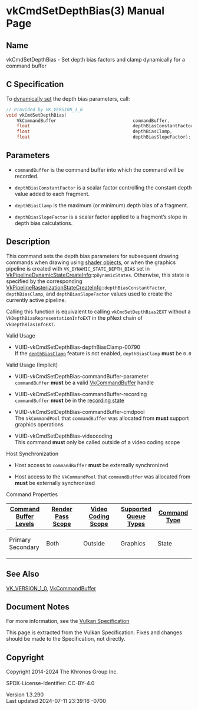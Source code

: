 # vkCmdSetDepthBias(3) Manual Page

## Name

vkCmdSetDepthBias - Set depth bias factors and clamp dynamically for a
command buffer



## <a href="#_c_specification" class="anchor"></a>C Specification

To <a
href="https://registry.khronos.org/vulkan/specs/1.3-extensions/html/vkspec.html#pipelines-dynamic-state"
target="_blank" rel="noopener">dynamically set</a> the depth bias
parameters, call:

``` c
// Provided by VK_VERSION_1_0
void vkCmdSetDepthBias(
    VkCommandBuffer                             commandBuffer,
    float                                       depthBiasConstantFactor,
    float                                       depthBiasClamp,
    float                                       depthBiasSlopeFactor);
```

## <a href="#_parameters" class="anchor"></a>Parameters

- `commandBuffer` is the command buffer into which the command will be
  recorded.

- `depthBiasConstantFactor` is a scalar factor controlling the constant
  depth value added to each fragment.

- `depthBiasClamp` is the maximum (or minimum) depth bias of a fragment.

- `depthBiasSlopeFactor` is a scalar factor applied to a fragment’s
  slope in depth bias calculations.

## <a href="#_description" class="anchor"></a>Description

This command sets the depth bias parameters for subsequent drawing
commands when drawing using <a
href="https://registry.khronos.org/vulkan/specs/1.3-extensions/html/vkspec.html#shaders-objects"
target="_blank" rel="noopener">shader objects</a>, or when the graphics
pipeline is created with `VK_DYNAMIC_STATE_DEPTH_BIAS` set in
[VkPipelineDynamicStateCreateInfo](https://registry.khronos.org/vulkan/specs/1.3-extensions/man/html/VkPipelineDynamicStateCreateInfo.html)::`pDynamicStates`.
Otherwise, this state is specified by the corresponding
[VkPipelineRasterizationStateCreateInfo](https://registry.khronos.org/vulkan/specs/1.3-extensions/man/html/VkPipelineRasterizationStateCreateInfo.html)::`depthBiasConstantFactor`,
`depthBiasClamp`, and `depthBiasSlopeFactor` values used to create the
currently active pipeline.

Calling this function is equivalent to calling `vkCmdSetDepthBias2EXT`
without a `VkDepthBiasRepresentationInfoEXT` in the pNext chain of
`VkDepthBiasInfoEXT`.

Valid Usage

- <a href="#VUID-vkCmdSetDepthBias-depthBiasClamp-00790"
  id="VUID-vkCmdSetDepthBias-depthBiasClamp-00790"></a>
  VUID-vkCmdSetDepthBias-depthBiasClamp-00790  
  If the <a
  href="https://registry.khronos.org/vulkan/specs/1.3-extensions/html/vkspec.html#features-depthBiasClamp"
  target="_blank" rel="noopener"><code>depthBiasClamp</code></a> feature
  is not enabled, `depthBiasClamp` **must** be `0.0`

Valid Usage (Implicit)

- <a href="#VUID-vkCmdSetDepthBias-commandBuffer-parameter"
  id="VUID-vkCmdSetDepthBias-commandBuffer-parameter"></a>
  VUID-vkCmdSetDepthBias-commandBuffer-parameter  
  `commandBuffer` **must** be a valid
  [VkCommandBuffer](https://registry.khronos.org/vulkan/specs/1.3-extensions/man/html/VkCommandBuffer.html) handle

- <a href="#VUID-vkCmdSetDepthBias-commandBuffer-recording"
  id="VUID-vkCmdSetDepthBias-commandBuffer-recording"></a>
  VUID-vkCmdSetDepthBias-commandBuffer-recording  
  `commandBuffer` **must** be in the [recording
  state](#commandbuffers-lifecycle)

- <a href="#VUID-vkCmdSetDepthBias-commandBuffer-cmdpool"
  id="VUID-vkCmdSetDepthBias-commandBuffer-cmdpool"></a>
  VUID-vkCmdSetDepthBias-commandBuffer-cmdpool  
  The `VkCommandPool` that `commandBuffer` was allocated from **must**
  support graphics operations

- <a href="#VUID-vkCmdSetDepthBias-videocoding"
  id="VUID-vkCmdSetDepthBias-videocoding"></a>
  VUID-vkCmdSetDepthBias-videocoding  
  This command **must** only be called outside of a video coding scope

Host Synchronization

- Host access to `commandBuffer` **must** be externally synchronized

- Host access to the `VkCommandPool` that `commandBuffer` was allocated
  from **must** be externally synchronized

Command Properties

<table class="tableblock frame-all grid-all stretch">
<colgroup>
<col style="width: 20%" />
<col style="width: 20%" />
<col style="width: 20%" />
<col style="width: 20%" />
<col style="width: 20%" />
</colgroup>
<thead>
<tr>
<th class="tableblock halign-left valign-top"><a
href="#VkCommandBufferLevel">Command Buffer Levels</a></th>
<th class="tableblock halign-left valign-top"><a
href="#vkCmdBeginRenderPass">Render Pass Scope</a></th>
<th class="tableblock halign-left valign-top"><a
href="#vkCmdBeginVideoCodingKHR">Video Coding Scope</a></th>
<th class="tableblock halign-left valign-top"><a
href="#VkQueueFlagBits">Supported Queue Types</a></th>
<th class="tableblock halign-left valign-top"><a
href="#fundamentals-queueoperation-command-types">Command Type</a></th>
</tr>
</thead>
<tbody>
<tr>
<td class="tableblock halign-left valign-top"><p>Primary<br />
Secondary</p></td>
<td class="tableblock halign-left valign-top"><p>Both</p></td>
<td class="tableblock halign-left valign-top"><p>Outside</p></td>
<td class="tableblock halign-left valign-top"><p>Graphics</p></td>
<td class="tableblock halign-left valign-top"><p>State</p></td>
</tr>
</tbody>
</table>

## <a href="#_see_also" class="anchor"></a>See Also

[VK_VERSION_1_0](https://registry.khronos.org/vulkan/specs/1.3-extensions/man/html/VK_VERSION_1_0.html),
[VkCommandBuffer](https://registry.khronos.org/vulkan/specs/1.3-extensions/man/html/VkCommandBuffer.html)

## <a href="#_document_notes" class="anchor"></a>Document Notes

For more information, see the <a
href="https://registry.khronos.org/vulkan/specs/1.3-extensions/html/vkspec.html#vkCmdSetDepthBias"
target="_blank" rel="noopener">Vulkan Specification</a>

This page is extracted from the Vulkan Specification. Fixes and changes
should be made to the Specification, not directly.

## <a href="#_copyright" class="anchor"></a>Copyright

Copyright 2014-2024 The Khronos Group Inc.

SPDX-License-Identifier: CC-BY-4.0

Version 1.3.290  
Last updated 2024-07-11 23:39:16 -0700
